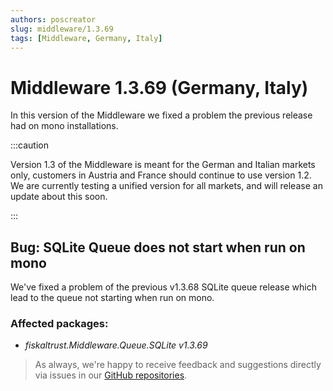 ```yaml
---
authors: poscreator
slug: middleware/1.3.69
tags: [Middleware, Germany, Italy]
---
```


# Middleware 1.3.69 (Germany, Italy)
In this version of the Middleware we fixed a problem the previous release had on mono installations.

<!--truncate-->

:::caution

Version 1.3 of the Middleware is meant for the German and Italian markets only, customers in Austria and France should continue to use version 1.2.
We are currently testing a unified version for all markets, and will release an update about this soon.

:::


## Bug: SQLite Queue does not start when run on mono

We've fixed a problem of the previous v1.3.68 SQLite queue release which lead to the queue not starting when run on mono.

### Affected packages:
- _fiskaltrust.Middleware.Queue.SQLite v1.3.69_


> As always, we're happy to receive feedback and suggestions directly via issues in our [GitHub repositories](https://github.com/fiskaltrust).
